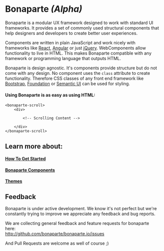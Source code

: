 # Bonaparte *(Alpha)*

Bonaparte is a modular UX framework designed to work with standard UI frameworks.
It provides a set of commonly used structural components that help designers and developers to create better user experiences.

Components are written in plain JavaScript and work nicely with frameworks like [React](https://facebook.github.io/react/), [Angular](https://angularjs.org/) or just [jQuery](http://jquery.com). WebComponents allow functionality to live in HTML. This makes Bonaparte compatible with any framework or programming language that outputs HTML.

Bonaparte is design agnostic. It's components provide structure but do not come with any design. No component uses the `class` attribute to create functionality. Therefore CSS classes of any front end framework like [Bootstrap](http://getbootstrap.com/), [Foundation](http://foundation.zurb.com/) or [Semantic UI](http://semantic-ui.com/) can be used for styling.


#### Using Bonaparte is as easy as using HTML:
```
<bonaparte-scroll>
    <div>
    
        <!-- Scrolling Content -->
    
    </div>
</bonaparte-scroll>
```

## Learn more about:

#### [How To Get Started](getting-started/index.md)
#### [Bonaparte Components](components/index.md)
#### [Themes](themes/index.md)

## Feedback

Bonaparte is under active development. 
We know it's not perfect but we're constantly trying to improve  we appreciate any feedback and bug reports.

We are collecting general feedback and feature requests for bonaparte here:<br>
http://github.com/bonaparte/bonaparte.io/issues

And Pull Requests are welcome as well of course ;)
